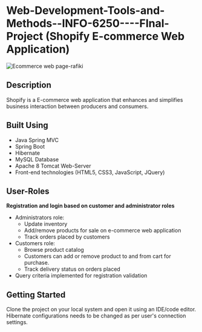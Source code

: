 # Web-Development-Tools-and-Methods--INFO-6250----FInal-Project (Shopify E-commerce Web Application)

![Ecommerce web page-rafiki](https://user-images.githubusercontent.com/46862684/198903767-192287bd-11e7-4123-a670-7a6100682f00.png)

## Description
Shopify is a E-commerce web application that enhances and simplifies business interaction between producers and consumers.


## Built Using
  * Java Spring MVC  
  * Spring Boot
  * Hibernate
  * MySQL Database
  * Apache 8 Tomcat Web-Server
  * Front-end technologies (HTML5, CSS3, JavaScript, JQuery)
  
## User-Roles
  **Registration and login based on customer and administrator roles**
  * Administrators role:
    * Update inventory
    * Add/remove products for sale on e-commerce web application
    * Track orders placed by customers
  * Customers role:
    * Browse product catalog
    * Customers can add or remove product to and from cart for purchase.
    * Track delivery status on orders placed
  * Query criteria implemented for registration validation
  

## Getting Started
Clone the project on your local system and open it using an IDE/code editor. Hibernate configurations needs to be changed as per user's connection settings.
